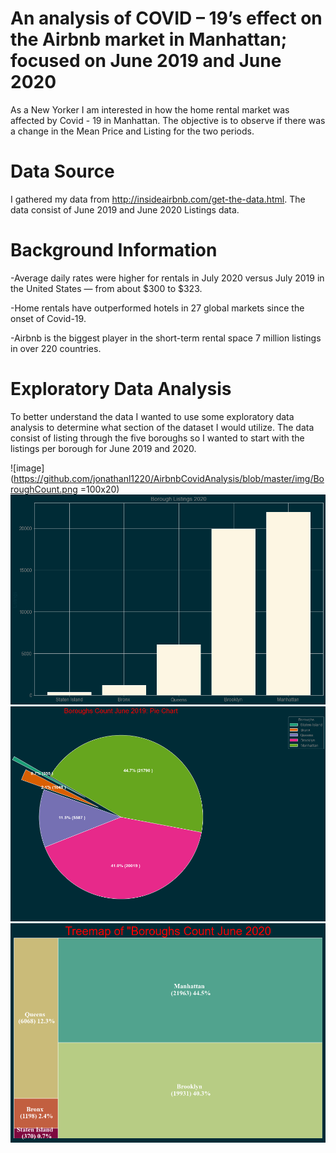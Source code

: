 # An analysis of COVID – 19’s effect on the Airbnb market in Manhattan; focused on June 2019 and June 2020
As a New Yorker I am interested in how the home rental market was affected by Covid - 19 in Manhattan. 
The objective is to observe if there was a change in the Mean Price and Listing for the two periods. 

# Data Source 
I gathered my data from http://insideairbnb.com/get-the-data.html.
The data consist of June 2019 and June 2020 Listings data.

# Background Information
-Average daily rates were higher for rentals in July 2020 versus July 2019 in the United States — from about $300 to $323. 

-Home rentals have outperformed hotels in 27 global markets since the onset of Covid-19.

-Airbnb is the biggest player in the short-term rental space 7 million listings in over 220 countries.

# Exploratory Data Analysis

To better understand the data I wanted to use some exploratory data analysis to determine what section of the dataset I  would utilize.
The data consist of listing through the five boroughs so I wanted to start with the listings per borough for June 2019 and 2020.

![image](https://github.com/jonathanl1220/AirbnbCovidAnalysis/blob/master/img/BoroughCount.png =100x20)
![image](https://github.com/jonathanl1220/AirbnbCovidAnalysis/blob/master/img/BoroughCount2020.png)
![image](https://github.com/jonathanl1220/AirbnbCovidAnalysis/blob/master/img/PieChartJune2019.png) 
![image](https://github.com/jonathanl1220/AirbnbCovidAnalysis/blob/master/img/Treemap%20June%202020.png)

